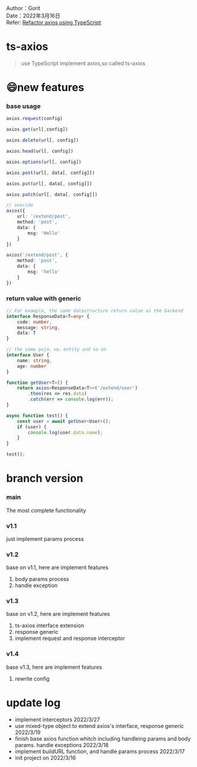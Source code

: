 Author：Gorit   
Date：2022年3月16日    
Refer: [Refactor axios using TypeScript](https://coding.imooc.com/class/330.html)  

# ts-axios  
> use TypeScript implement axios,so called ts-axios  

# 😄new features   
### base usage  
```TypeScript
axios.request(config)

axios.get(url[,config])

axios.delete(url[, config])

axios.head(url[, config])

axios.options(url[, config])

axios.post(url[, data[, config]])

axios.put(url[, data[, config]])

axios.patch(url[, data[, config]])

// overide
axios({
    url: '/extend/post',
    method: 'post',
    data: {
        msg: 'Hello'
    }
})

axios('/extend/post', {
    method: 'post',
    data: {
        msg: 'hello'
    }
})
```
### return value with generic

```TypeScript  
// For example, the same datastructure return value as the backend
interface ResponseData<T=any> {
    code: number,
    message: string,
    data: T
}

// the same pojo、vo、entity and so on
interface User {
    name: string,
    age: number
}

function getUser<T>() {
    return axios<ResponseData<T>>('/extend/user')
        .then(res => res.data)
        .catch(err => console.log(err));
}

async function test() {
    const user = await getUser<User>();
    if (user) {
        console.log(user.data.name);    
    }
}

test();
```  
# branch version  
### main   
The most complete functionality
### v1.1   
just implement params process
### v1.2  
base on v1.1, here are implement features  
1. body params process
2. handle exception
### v1.3  
base on v1.2, here are implement features
1. ts-axios interface extension
2. response generic
3. implement request and response interceptor

### v1.4
base v1.3, here are implement features
1. rewrite config

# update log  
- implement interceptors 2022/3/27
- use mixed-type object to extend axios's interface, response generic 2022/3/19
- finish base axios function whitch including handleing params and body params. handle exceptions 2022/3/18
- implement buildURL function, and handle params process 2022/3/17
- init project on 2022/3/16